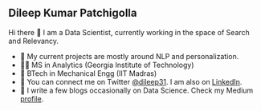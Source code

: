 ## Dileep Kumar Patchigolla

Hi there 👋 I am a Data Scientist, currently working in the space of Search and Relevancy. 


- :speech_balloon:  My current projects are mostly around NLP and personalization.
- :student:  MS in Analytics (Georgia Institute of Technology)
- :school: BTech in Mechanical Engg (IIT Madras)
- :link:  You can connect me on Twitter [@dileep31](https://twitter.com/dileep31). I am also on [LinkedIn](https://www.linkedin.com/in/dileep-kumar-a747371b/).
- :loudspeaker:  I write a few blogs occasionally on Data Science. Check my Medium [profile](https://medium.com/@dileep.patchigolla/).

<!--
**dpatchigolla/dpatchigolla** is a ✨ _special_ ✨ repository because its `README.md` (this file) appears on your GitHub profile.

Here are some ideas to get you started:

- 🔭 I’m currently working on ...
- 🌱 I’m currently learning ...
- 👯 I’m looking to collaborate on ...
- 🤔 I’m looking for help with ...
- 💬 Ask me about ...
- 📫 How to reach me: ...
- 😄 Pronouns: ...
- ⚡ Fun fact: ...
-->
